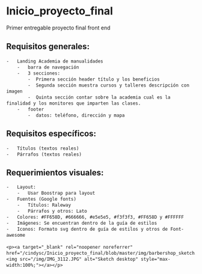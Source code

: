 # Inicio_proyecto_final
Primer entregable proyecto final front end

## Requisitos generales:
    -   Landing Academia de manualidades
        -   barra de navegación
        -   3 secciones:
            -  Primera sección header título y los beneficios
        	-  Segunda sección muestra cursos y talleres descripción con imagen
            -  Quinta sección contar sobre la academia cual es la finalidad y los monitores que imparten las clases.
        -   footer
            -  datos: teléfono, dirección y mapa

## Requisitos específicos:
    -   Títulos (textos reales)
    -   Párrafos (textos reales)

## Requerimientos visuales:
    -   Layout:
        -   Usar Boostrap para layout
    -   Fuentes (Google fonts)
        -   Títulos: Raleway
        -   Párrafos y otros: Lato
    -   Colores: #FF658D, #666666, #e5e5e5, #f3f3f3, #FF658D y #FFFFFF
    -   Imágenes: Se encuentran dentro de la guía de estilos
    -   Iconos: Formato svg dentro de guía de estilos y otros de Font-awesome

    <p><a target="_blank" rel="noopener noreferrer" href="/cindysc/Inicio_proyecto_final/blob/master/img/barbershop_sketch.jpg"><img src="/img/IMG_3112.JPG" alt="Sketch desktop" style="max-width:100%;"></a></p>
